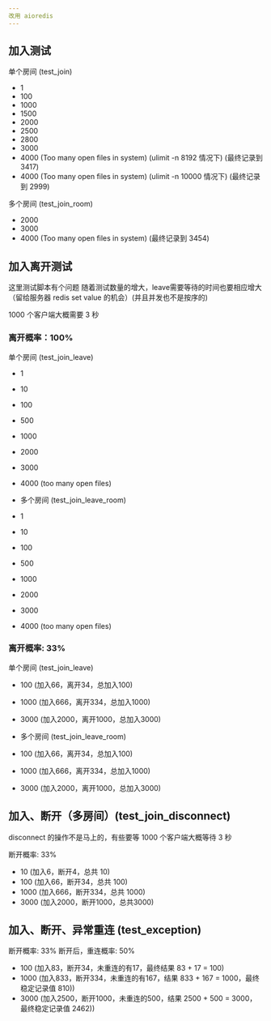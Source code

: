 ```yaml
---
改用 aioredis
---
```


## 加入测试

单个房间 (test_join)
- 1
- 100
- 1000
- 1500
- 2000
- 2500
- 2800
- 3000
- 4000 (Too many open files in system) (ulimit -n 8192 情况下) (最终记录到 3417)
- 4000 (Too many open files in system) (ulimit -n 10000 情况下) (最终记录到 2999)

多个房间 (test_join_room)
- 2000
- 3000
- 4000 (Too many open files in system) (最终记录到 3454)


## 加入离开测试
这里测试脚本有个问题
随着测试数量的增大，leave需要等待的时间也要相应增大（留给服务器 redis set value 的机会）(并且并发也不是按序的)

1000 个客户端大概需要 3 秒

### 离开概率：100%
单个房间 (test_join_leave) 
- 1
- 10
- 100
- 500
- 1000
- 2000
- 3000
- 4000 (too many open files)

- 多个房间 (test_join_leave_room)
- 1
- 10
- 100
- 500
- 1000
- 2000
- 3000
- 4000 (too many open files)

### 离开概率: 33%
单个房间 (test_join_leave) 
- 100 (加入66，离开34，总加入100)
- 1000 (加入666，离开334，总加入1000)
- 3000 (加入2000，离开1000，总加入3000)

- 多个房间 (test_join_leave_room)
- 100 (加入66，离开34，总加入100)
- 1000 (加入666，离开334，总加入1000)
- 3000 (加入2000，离开1000，总加入3000)

## 加入、断开（多房间）(test_join_disconnect)

disconnect 的操作不是马上的，有些要等
1000 个客户端大概等待 3 秒

断开概率: 33%
- 10 (加入6，断开4，总共 10)
- 100 (加入66，断开34，总共 100)
- 1000 (加入666，断开334，总共 1000)
- 3000 (加入2000，断开1000，总共3000)

## 加入、断开、异常重连 (test_exception)

断开概率: 33%
断开后，重连概率: 50%

- 100 (加入83，断开34，未重连的有17，最终结果 83 + 17 = 100)
- 1000 (加入833，断开334，未重连的有167，结果 833 + 167 = 1000，最终稳定记录值 810))
- 3000 (加入2500，断开1000，未重连的500，结果 2500 + 500 = 3000， 最终稳定记录值 2462))
